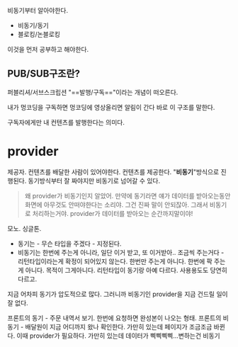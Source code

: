 
비동기부터 알아야한다.

- 비동기/동기 
- 블로킹/논블로킹

이것을 먼저 공부하고 해야한다.



## PUB/SUB구조란?

퍼블리셔/서브스크립션
"==발행/구독=="이라는 개념이 떠오른다.

내가 멍코딩을 구독하면
멍코딩에 영상올리면 알림이 간다
바로 이 구조를 말한다.

구독자에게만 내 컨텐츠를 발행한다는 의미다.



# provider

제공자. 컨텐츠를 배달한 사람이 있어야한다.
컨텐츠를 제공한다. 
"**비동기**"방식으로 진행된다.
동기방식부터 잘 짜야지만 비동기로 넘어갈 수 있다.

> 왜 provider가 비동기인지 알았어. 만약에 동기라면 얘가 데이터를 받아오는동안 화면에 아무것도 안떠야한다는 소리야. 그건 진짜 말이 안되잖아. 그래서 비동기로 처리하는거야. provider가 데이터를 받아오는 순간까지말이야!



모노. 싱글톤.

- 동기는 - 무슨 타입을 주겠다 - 지정된다. 
- 비동기는 한번에 주는게 아니라, 일단 이거 받고, 또 이거받아.. 조금씩 주는거다 - 리턴타입이라는게 확정이 되어있지 않는다. 한번만 주는게 아니다. 한번에 팍 주는게 아니다. 목적이 그게아니다. 리턴타입이 동기랑 아예 다르다. 사용용도도 당연히 다르고.

지금 어차피 동기가 압도적으로 많다. 
그러니까 비동기인 provider을 지금 건드릴 일이 잘 없다.

프론트의 동기 - 주문 내역서 보기. 한번에 요청하면 완성본이 나오는 형태.
프론트의 비동기 - 배달원이 지금 어디까지 왔나 확인한다. 가만히 있는데 페이지가 조금조금 바뀐다. 이때 provider가 필요하다. 가만히 있는데 데이터가 삑삑삑삑...변하는건 비동기
